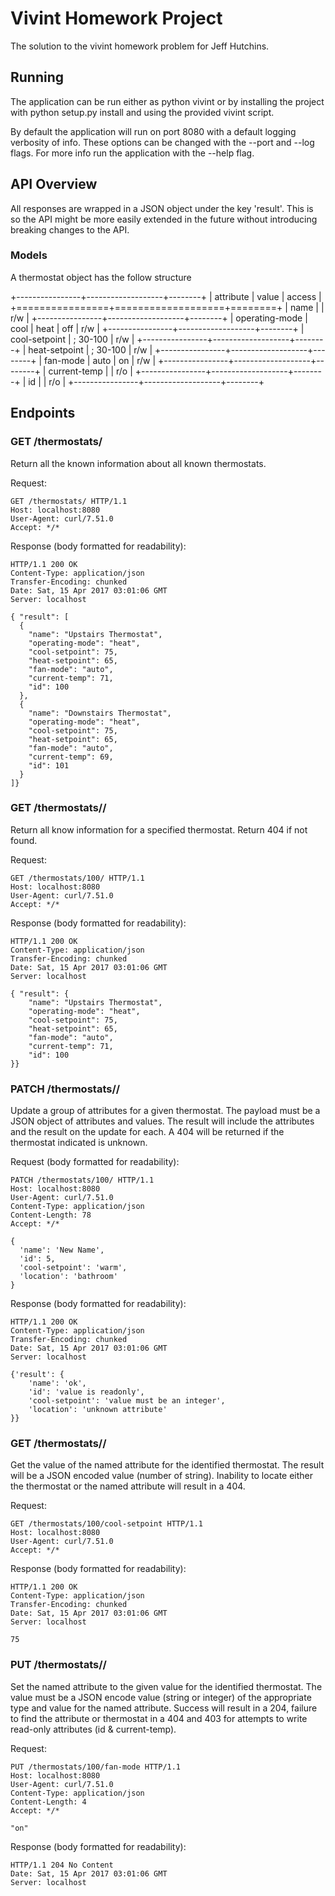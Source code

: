 # Vivint Homework Project

The solution to the vivint homework problem for Jeff Hutchins.


## Running

The application can be run either as python vivint or by installing the
project with python setup.py install and using the provided vivint script.

By default the application will run on port 8080 with a default logging
verbosity of info. These options can be changed with the --port and --log
flags. For more info run the application with the --help flag.


## API Overview

All responses are wrapped in a JSON object under the key 'result'. This is so
the API might be more easily extended in the future without introducing
breaking changes to the API.


### Models

A thermostat object has the follow structure

+----------------+-------------------+--------+
|   attribute    |       value       | access |
+================+===================+========+
| name           | <string>          | r/w    |
+----------------+-------------------+--------+
| operating-mode | cool | heat | off | r/w    |
+----------------+-------------------+--------+
| cool-setpoint  | <int>; 30-100     | r/w    |
+----------------+-------------------+--------+
| heat-setpoint  | <int>; 30-100     | r/w    |
+----------------+-------------------+--------+
| fan-mode       | auto | on         | r/w    |
+----------------+-------------------+--------+
| current-temp   | <int>             | r/o    |
+----------------+-------------------+--------+
| id             | <int>             | r/o    |
+----------------+-------------------+--------+



## Endpoints

### GET /thermostats/

Return all the known information about all known thermostats.

Request:

```
GET /thermostats/ HTTP/1.1
Host: localhost:8080
User-Agent: curl/7.51.0
Accept: */*
```

Response (body formatted for readability):

```
HTTP/1.1 200 OK
Content-Type: application/json
Transfer-Encoding: chunked
Date: Sat, 15 Apr 2017 03:01:06 GMT
Server: localhost

{ "result": [
  {
    "name": "Upstairs Thermostat",
    "operating-mode": "heat",
    "cool-setpoint": 75,
    "heat-setpoint": 65,
    "fan-mode": "auto",
    "current-temp": 71,
    "id": 100
  },
  {
    "name": "Downstairs Thermostat",
    "operating-mode": "heat",
    "cool-setpoint": 75,
    "heat-setpoint": 65,
    "fan-mode": "auto",
    "current-temp": 69,
    "id": 101
  }
]}
```


### GET /thermostats/<id>/

Return all know information for a specified thermostat. Return 404 if
not found.


Request:

```
GET /thermostats/100/ HTTP/1.1
Host: localhost:8080
User-Agent: curl/7.51.0
Accept: */*
```

Response (body formatted for readability):

```
HTTP/1.1 200 OK
Content-Type: application/json
Transfer-Encoding: chunked
Date: Sat, 15 Apr 2017 03:01:06 GMT
Server: localhost

{ "result": {
    "name": "Upstairs Thermostat",
    "operating-mode": "heat",
    "cool-setpoint": 75,
    "heat-setpoint": 65,
    "fan-mode": "auto",
    "current-temp": 71,
    "id": 100
}}
```


### PATCH /thermostats/<id>/

Update a group of attributes for a given thermostat. The payload must be a
JSON object of attributes and values. The result will include the attributes
and the result on the update for each. A 404 will be returned if the
thermostat indicated is unknown.


Request (body formatted for readability):

```
PATCH /thermostats/100/ HTTP/1.1
Host: localhost:8080
User-Agent: curl/7.51.0
Content-Type: application/json
Content-Length: 78
Accept: */*

{
  'name': 'New Name',
  'id': 5,
  'cool-setpoint': 'warm',
  'location': 'bathroom'
}
```


Response (body formatted for readability):

```
HTTP/1.1 200 OK
Content-Type: application/json
Transfer-Encoding: chunked
Date: Sat, 15 Apr 2017 03:01:06 GMT
Server: localhost

{'result': {
    'name': 'ok',
    'id': 'value is readonly',
    'cool-setpoint': 'value must be an integer',
    'location': 'unknown attribute'
}}
```


 ### GET /thermostats/<id>/<name>

Get the value of the named attribute for the identified thermostat. The result
will be a JSON encoded value (number of string). Inability to locate either the
thermostat or the named attribute will result in a 404.


Request:

```
GET /thermostats/100/cool-setpoint HTTP/1.1
Host: localhost:8080
User-Agent: curl/7.51.0
Accept: */*
```

Response (body formatted for readability):

```
HTTP/1.1 200 OK
Content-Type: application/json
Transfer-Encoding: chunked
Date: Sat, 15 Apr 2017 03:01:06 GMT
Server: localhost

75
```


### PUT /thermostats/<id>/<name>

Set the named attribute to the given value for the identified thermostat. The
value must be a JSON encode value (string or integer) of the appropriate type
and value for the named attribute. Success will result in a 204, failure to
find the attribute or thermostat in a 404 and 403 for attempts to write
read-only attributes (id & current-temp).


Request:

```
PUT /thermostats/100/fan-mode HTTP/1.1
Host: localhost:8080
User-Agent: curl/7.51.0
Content-Type: application/json
Content-Length: 4
Accept: */*

"on"
```


Response (body formatted for readability):

```
HTTP/1.1 204 No Content
Date: Sat, 15 Apr 2017 03:01:06 GMT
Server: localhost
```
